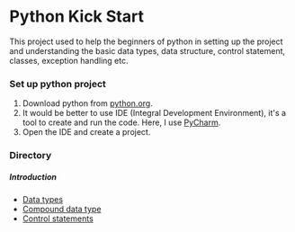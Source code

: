 # Python Kick Start

This project used to help the beginners of python in setting up the project and understanding the basic data types, data structure, control statement, 
classes, exception handling etc.

### Set up python project

1. Download python from [python.org](https://www.python.org/downloads/).
2. It would be better to use IDE (Integral Development Environment), it's a tool to create and run the code. Here, I use [PyCharm](https://www.jetbrains.com/pycharm/download/).
3. Open the IDE and create a project.

### Directory

##### Introduction
* [Data types](https://github.com/Ananth-SePi/python-kick-start/blob/master/introduction/data_types.py)
* [Compound data type](https://github.com/Ananth-SePi/python-kick-start/blob/master/introduction/compound_data_type.py)
* [Control statements](https://github.com/Ananth-SePi/python-kick-start/blob/master/introduction/control_statements.py)
